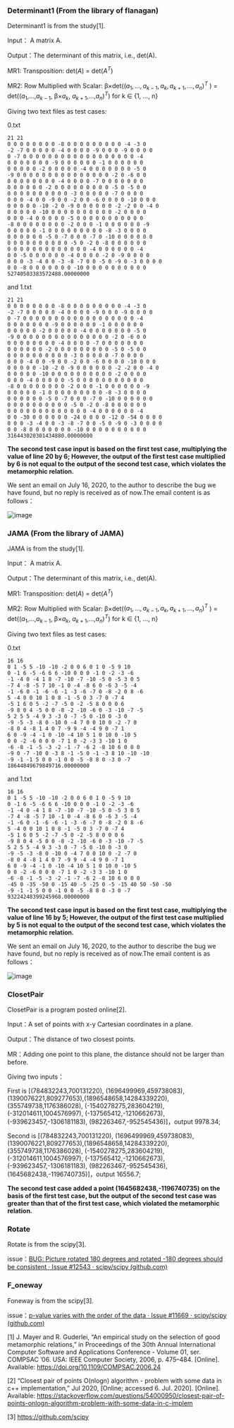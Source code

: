 ### Determinant1 (From the library of flanagan)

Determinant1 is from the study[1]. 

Input： A matrix A.

Output：The determinant of this matrix, i.e., det(A).

MR1: Transposition: det($A$) = det($A^T$) 

MR2: Row Multiplied with Scalar: β$\times$det($(a_{1},...,a_{k-1} ,a_{k},a_{k+1},...,a_{n}) ^T$ ) = det(($a_{1}$,...,$a_{k-1}$, β$\times$$a_{k}$, $a_{k+1}$,...,$a_{n}$)$^T$)  for k ∈ {1, ..., n}

Giving two text files as test cases:

0.txt

```
21 21
0 0 0 0 0 0 0 0 -8 0 0 0 0 0 0 0 0 0 -4 -3 0
-2 -7 0 0 0 0 0 -4 0 0 0 0 -9 0 0 0 -9 0 0 0 0
0 -7 0 0 0 0 0 0 0 0 0 0 0 0 0 0 0 0 0 0 -4
0 0 0 0 0 0 0 -9 0 0 0 0 0 0 -1 0 0 0 0 0 0
0 0 0 0 0 -2 0 0 0 0 0 -4 0 0 0 0 0 0 0 -5 0
-9 0 0 0 0 0 0 0 0 0 0 0 0 0 0 0 -2 0 -6 0 0
0 0 0 0 0 0 0 0 -4 0 0 0 0 -7 0 0 0 0 0 0 0
0 0 0 0 0 0 -2 0 0 0 0 0 0 0 0 0 -5 0 -5 0 0
0 0 0 0 0 0 0 0 0 0 -3 0 0 0 0 0 -7 0 0 0 0
0 0 0 -4 0 0 -9 0 0 -2 0 0 -6 0 0 0 0 -10 0 0 0
0 0 0 0 0 -10 -2 0 -9 0 0 0 0 0 0 -2 -2 0 0 -4 0
0 0 0 0 0 -10 0 0 0 0 0 0 0 0 0 0 -2 0 0 0 0
0 0 0 -4 0 0 0 0 0 -5 0 0 0 0 0 0 0 0 0 0 0
-8 0 0 0 0 0 0 0 0 -2 0 0 0 -1 0 0 0 0 0 0 -9
0 0 0 0 0 -1 0 0 0 0 0 0 0 0 0 -8 -3 0 0 0 0
0 0 0 0 0 0 -5 0 -7 0 0 0 -7 0 -10 0 0 0 0 0 0
0 0 0 0 0 0 0 0 0 0 -5 0 -2 0 -8 0 0 0 0 0 0
0 0 0 0 0 0 0 0 0 0 0 0 0 -4 0 0 0 0 0 0 -4
0 0 -5 0 0 0 0 0 0 -4 0 0 0 0 -2 0 -9 0 0 0 0
0 0 0 -3 -4 0 0 -3 -8 -7 0 0 -5 0 -9 0 -3 0 0 0 0
0 0 -8 0 0 0 0 0 0 0 -10 0 0 0 0 0 0 0 0 0 0
52740503383572488.00000000
```

 and 1.txt

``` 
21 21
0 0 0 0 0 0 0 0 -8 0 0 0 0 0 0 0 0 0 -4 -3 0
-2 -7 0 0 0 0 0 -4 0 0 0 0 -9 0 0 0 -9 0 0 0 0
0 -7 0 0 0 0 0 0 0 0 0 0 0 0 0 0 0 0 0 0 -4
0 0 0 0 0 0 0 -9 0 0 0 0 0 0 -1 0 0 0 0 0 0
0 0 0 0 0 -2 0 0 0 0 0 -4 0 0 0 0 0 0 0 -5 0
-9 0 0 0 0 0 0 0 0 0 0 0 0 0 0 0 -2 0 -6 0 0
0 0 0 0 0 0 0 0 -4 0 0 0 0 -7 0 0 0 0 0 0 0
0 0 0 0 0 0 -2 0 0 0 0 0 0 0 0 0 -5 0 -5 0 0
0 0 0 0 0 0 0 0 0 0 -3 0 0 0 0 0 -7 0 0 0 0
0 0 0 -4 0 0 -9 0 0 -2 0 0 -6 0 0 0 0 -10 0 0 0
0 0 0 0 0 -10 -2 0 -9 0 0 0 0 0 0 -2 -2 0 0 -4 0
0 0 0 0 0 -10 0 0 0 0 0 0 0 0 0 0 -2 0 0 0 0
0 0 0 -4 0 0 0 0 0 -5 0 0 0 0 0 0 0 0 0 0 0
-8 0 0 0 0 0 0 0 0 -2 0 0 0 -1 0 0 0 0 0 0 -9
0 0 0 0 0 -1 0 0 0 0 0 0 0 0 0 -8 -3 0 0 0 0
0 0 0 0 0 0 -5 0 -7 0 0 0 -7 0 -10 0 0 0 0 0 0
0 0 0 0 0 0 0 0 0 0 -5 0 -2 0 -8 0 0 0 0 0 0
0 0 0 0 0 0 0 0 0 0 0 0 0 -4 0 0 0 0 0 0 -4
0 0 -30 0 0 0 0 0 0 -24 0 0 0 0 -12 0 -54 0 0 0 0
0 0 0 -3 -4 0 0 -3 -8 -7 0 0 -5 0 -9 0 -3 0 0 0 0
0 0 -8 0 0 0 0 0 0 0 -10 0 0 0 0 0 0 0 0 0 0
316443020301434880.00000000
```

**The second test case input is based on the first test case, multiplying the value of line 20 by 6; However, the output of the first test case multiplied by 6 is not equal to the output of the second test case, which violates the metamorphic relation.**

We sent an email on July 16, 2020, to the author to describe the bug we have found, but no reply is received as of now.The email content is as follows：

![image](https://github.com/syjya/Comer/blob/master/mail1.png)

### JAMA (From the library of JAMA)

JAMA is from the study[1]. 

Input： A matrix A.

Output：The determinant of this matrix, i.e., det(A).

MR1: Transposition: det($A$) = det($A^T$) 

MR2: Row Multiplied with Scalar:  β$\times$det($(a_{1},...,a_{k-1} ,a_{k},a_{k+1},...,a_{n}) ^T$ ) = det(($a_{1}$,...,$a_{k-1}$, β$\times$$a_{k}$, $a_{k+1}$,...,$a_{n}$)$^T$)  for k ∈ {1, ..., n}

Giving two text files as test cases:

0.txt

```
16 16
0 1 -5 5 -10 -10 -2 0 0 6 0 1 0 -5 9 10
0 -1 6 -5 -6 6 6 -10 0 0 0 -1 0 -2 -3 -6
-1 -4 0 -4 1 8 -7 -10 -7 -10 -5 0 -5 3 0 5
-7 4 -8 -5 7 10 -1 0 -4 -8 6 0 -6 3 -5 -4
-1 -6 0 -1 -6 -6 -1 -3 -6 -7 0 -8 -2 0 8 -6
5 -4 0 0 10 1 0 8 -1 -5 0 3 -7 0 -7 4
-5 1 6 0 5 -2 -7 -5 0 -2 -5 8 0 0 0 6
-9 8 0 4 -5 0 0 -8 -2 -10 -6 0 -3 -10 -7 -5
5 2 5 5 -4 9 3 -3 0 -7 -5 0 -10 0 -3 0
-9 -5 -3 -8 0 -10 0 -4 7 0 0 10 0 -2 -7 0
-8 0 4 -8 1 4 0 7 -9 9 -4 -4 9 0 -7 1
6 0 -9 -4 -1 0 -10 -4 10 5 1 0 10 0 -10 5
0 0 -2 -6 0 0 0 -7 1 0 -2 -3 3 -10 1 0
-6 -8 -1 -5 -3 -2 -1 -7 -6 2 -8 10 6 0 0 0
-9 0 -7 -10 0 -3 8 -1 -5 0 -1 -3 8 10 -10 -10
-9 -1 -1 5 0 0 -1 0 0 -5 -8 8 0 -3 0 -7
18644849679849716.00000000
```

 and 1.txt

``` 
16 16
0 1 -5 5 -10 -10 -2 0 0 6 0 1 0 -5 9 10
0 -1 6 -5 -6 6 6 -10 0 0 0 -1 0 -2 -3 -6
-1 -4 0 -4 1 8 -7 -10 -7 -10 -5 0 -5 3 0 5
-7 4 -8 -5 7 10 -1 0 -4 -8 6 0 -6 3 -5 -4
-1 -6 0 -1 -6 -6 -1 -3 -6 -7 0 -8 -2 0 8 -6
5 -4 0 0 10 1 0 8 -1 -5 0 3 -7 0 -7 4
-5 1 6 0 5 -2 -7 -5 0 -2 -5 8 0 0 0 6
-9 8 0 4 -5 0 0 -8 -2 -10 -6 0 -3 -10 -7 -5
5 2 5 5 -4 9 3 -3 0 -7 -5 0 -10 0 -3 0
-9 -5 -3 -8 0 -10 0 -4 7 0 0 10 0 -2 -7 0
-8 0 4 -8 1 4 0 7 -9 9 -4 -4 9 0 -7 1
6 0 -9 -4 -1 0 -10 -4 10 5 1 0 10 0 -10 5
0 0 -2 -6 0 0 0 -7 1 0 -2 -3 3 -10 1 0
-6 -8 -1 -5 -3 -2 -1 -7 -6 2 -8 10 6 0 0 0
-45 0 -35 -50 0 -15 40 -5 -25 0 -5 -15 40 50 -50 -50
-9 -1 -1 5 0 0 -1 0 0 -5 -8 8 0 -3 0 -7
93224248399245968.00000000
```

**The second test case input is based on the first test case, multiplying the value of line 16 by 5; However, the output of the first test case multiplied by 5 is not equal to the output of the second test case, which violates the metamorphic relation.**

We sent an email on July 16, 2020, to the author to describe the bug we have found, but no reply is received as of now.The email content is as follows：

![image](https://github.com/syjya/Comer/blob/master/mail2.png)

### ClosetPair

ClosetPair is a program posted online[2]. 

Input：A set of points with x-y Cartesian coordinates in a plane.

Output：The distance of two closest points.

MR：Adding one point to this plane, the distance should not be larger than before.

Giving two inputs：

First is [(784832243,700131220), (1696499969,459738083), (1390076221,809277653),(1896548658,14284339220), (355749738,1176386028), (-1540278275,283604219),(-312014611,1004576997), (-137565412,-1210662673), (-939623457,-1306181183), (982263467,-952545436)]，output  9978.34;

Second is [(784832243,700131220), (1696499969,459738083), (1390076221,809277653),(1896548658,14284339220), (355749738,1176386028), (-1540278275,283604219),(-312014611,1004576997), (-137565412,-1210662673), (-939623457,-1306181183), (982263467,-952545436), (1645682438,-1196740735)]，output  16556.7;

**The second test case added a point (1645682438,-1196740735) on the basis of the first test case, but the output of the second test case was greater than that of the first test case, which violated the metamorphic relation.**

### Rotate

Rotate is from the scipy[3].

issue：[BUG: Picture rotated 180 degrees and rotated -180 degrees should be consistent · Issue #12543 · scipy/scipy (github.com)](https://github.com/scipy/scipy/issues/12543)

### F_oneway

Foneway is from the scipy[3].

issue：[p-value varies with the order of the data · Issue #11669 · scipy/scipy (github.com)](https://github.com/scipy/scipy/issues/11669)



[1] J. Mayer and R. Guderlei, “An empirical study on the selection of good metamorphic relations,” in Proceedings of the 30th Annual International Computer Software and Applications Conference - Volume 01, ser. COMPSAC ’06. USA: IEEE Computer Society, 2006, p. 475–484. [Online]. Available: https://doi.org/10.1109/COMPSAC.2006.24

[2] “Closest pair of points O(nlogn) algorithm - problem with some data in c++ implementation,” Jul 2020, [Online; accessed 6. Jul. 2020]. [Online]. Available: https://stackoverflow.com/questions/54000950/closest-pair-of-points-onlogn-algorithm-problem-with-some-data-in-c-implem

[3] https://github.com/scipy